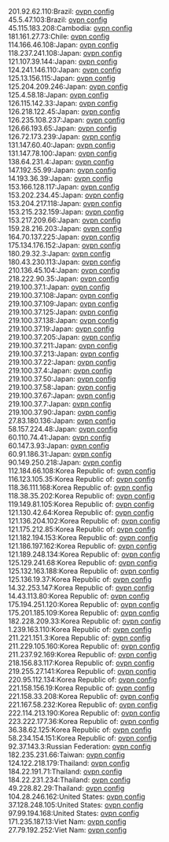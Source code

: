 201.92.62.110:Brazil: [ovpn config](vpn/201_92_62_110.ovpn)  
45.5.47.103:Brazil: [ovpn config](vpn/45_5_47_103.ovpn)  
45.115.183.208:Cambodia: [ovpn config](vpn/45_115_183_208.ovpn)  
181.161.27.73:Chile: [ovpn config](vpn/181_161_27_73.ovpn)  
114.166.46.108:Japan: [ovpn config](vpn/114_166_46_108.ovpn)  
118.237.241.108:Japan: [ovpn config](vpn/118_237_241_108.ovpn)  
121.107.39.144:Japan: [ovpn config](vpn/121_107_39_144.ovpn)  
124.241.146.110:Japan: [ovpn config](vpn/124_241_146_110.ovpn)  
125.13.156.115:Japan: [ovpn config](vpn/125_13_156_115.ovpn)  
125.204.209.246:Japan: [ovpn config](vpn/125_204_209_246.ovpn)  
125.4.58.18:Japan: [ovpn config](vpn/125_4_58_18.ovpn)  
126.115.142.33:Japan: [ovpn config](vpn/126_115_142_33.ovpn)  
126.218.122.45:Japan: [ovpn config](vpn/126_218_122_45.ovpn)  
126.235.108.237:Japan: [ovpn config](vpn/126_235_108_237.ovpn)  
126.66.193.65:Japan: [ovpn config](vpn/126_66_193_65.ovpn)  
126.72.173.239:Japan: [ovpn config](vpn/126_72_173_239.ovpn)  
131.147.60.40:Japan: [ovpn config](vpn/131_147_60_40.ovpn)  
131.147.78.100:Japan: [ovpn config](vpn/131_147_78_100.ovpn)  
138.64.231.4:Japan: [ovpn config](vpn/138_64_231_4.ovpn)  
147.192.55.99:Japan: [ovpn config](vpn/147_192_55_99.ovpn)  
14.193.36.39:Japan: [ovpn config](vpn/14_193_36_39.ovpn)  
153.166.128.117:Japan: [ovpn config](vpn/153_166_128_117.ovpn)  
153.202.234.45:Japan: [ovpn config](vpn/153_202_234_45.ovpn)  
153.204.217.118:Japan: [ovpn config](vpn/153_204_217_118.ovpn)  
153.215.232.159:Japan: [ovpn config](vpn/153_215_232_159.ovpn)  
153.217.209.66:Japan: [ovpn config](vpn/153_217_209_66.ovpn)  
159.28.216.203:Japan: [ovpn config](vpn/159_28_216_203.ovpn)  
164.70.137.225:Japan: [ovpn config](vpn/164_70_137_225.ovpn)  
175.134.176.152:Japan: [ovpn config](vpn/175_134_176_152.ovpn)  
180.29.32.3:Japan: [ovpn config](vpn/180_29_32_3.ovpn)  
180.43.230.113:Japan: [ovpn config](vpn/180_43_230_113.ovpn)  
210.136.45.104:Japan: [ovpn config](vpn/210_136_45_104.ovpn)  
218.222.90.35:Japan: [ovpn config](vpn/218_222_90_35.ovpn)  
219.100.37.1:Japan: [ovpn config](vpn/219_100_37_1.ovpn)  
219.100.37.108:Japan: [ovpn config](vpn/219_100_37_108.ovpn)  
219.100.37.109:Japan: [ovpn config](vpn/219_100_37_109.ovpn)  
219.100.37.125:Japan: [ovpn config](vpn/219_100_37_125.ovpn)  
219.100.37.138:Japan: [ovpn config](vpn/219_100_37_138.ovpn)  
219.100.37.19:Japan: [ovpn config](vpn/219_100_37_19.ovpn)  
219.100.37.205:Japan: [ovpn config](vpn/219_100_37_205.ovpn)  
219.100.37.211:Japan: [ovpn config](vpn/219_100_37_211.ovpn)  
219.100.37.213:Japan: [ovpn config](vpn/219_100_37_213.ovpn)  
219.100.37.22:Japan: [ovpn config](vpn/219_100_37_22.ovpn)  
219.100.37.4:Japan: [ovpn config](vpn/219_100_37_4.ovpn)  
219.100.37.50:Japan: [ovpn config](vpn/219_100_37_50.ovpn)  
219.100.37.58:Japan: [ovpn config](vpn/219_100_37_58.ovpn)  
219.100.37.67:Japan: [ovpn config](vpn/219_100_37_67.ovpn)  
219.100.37.7:Japan: [ovpn config](vpn/219_100_37_7.ovpn)  
219.100.37.90:Japan: [ovpn config](vpn/219_100_37_90.ovpn)  
27.83.180.136:Japan: [ovpn config](vpn/27_83_180_136.ovpn)  
58.157.224.48:Japan: [ovpn config](vpn/58_157_224_48.ovpn)  
60.110.74.41:Japan: [ovpn config](vpn/60_110_74_41.ovpn)  
60.147.3.93:Japan: [ovpn config](vpn/60_147_3_93.ovpn)  
60.91.186.31:Japan: [ovpn config](vpn/60_91_186_31.ovpn)  
90.149.250.218:Japan: [ovpn config](vpn/90_149_250_218.ovpn)  
112.184.66.108:Korea Republic of: [ovpn config](vpn/112_184_66_108.ovpn)  
116.123.105.35:Korea Republic of: [ovpn config](vpn/116_123_105_35.ovpn)  
118.36.111.168:Korea Republic of: [ovpn config](vpn/118_36_111_168.ovpn)  
118.38.35.202:Korea Republic of: [ovpn config](vpn/118_38_35_202.ovpn)  
119.149.81.105:Korea Republic of: [ovpn config](vpn/119_149_81_105.ovpn)  
121.130.42.64:Korea Republic of: [ovpn config](vpn/121_130_42_64.ovpn)  
121.136.204.102:Korea Republic of: [ovpn config](vpn/121_136_204_102.ovpn)  
121.175.212.85:Korea Republic of: [ovpn config](vpn/121_175_212_85.ovpn)  
121.182.194.153:Korea Republic of: [ovpn config](vpn/121_182_194_153.ovpn)  
121.186.197.162:Korea Republic of: [ovpn config](vpn/121_186_197_162.ovpn)  
121.189.248.134:Korea Republic of: [ovpn config](vpn/121_189_248_134.ovpn)  
125.129.241.68:Korea Republic of: [ovpn config](vpn/125_129_241_68.ovpn)  
125.132.163.188:Korea Republic of: [ovpn config](vpn/125_132_163_188.ovpn)  
125.136.19.37:Korea Republic of: [ovpn config](vpn/125_136_19_37.ovpn)  
14.32.253.147:Korea Republic of: [ovpn config](vpn/14_32_253_147.ovpn)  
14.43.113.80:Korea Republic of: [ovpn config](vpn/14_43_113_80.ovpn)  
175.194.251.120:Korea Republic of: [ovpn config](vpn/175_194_251_120.ovpn)  
175.201.185.109:Korea Republic of: [ovpn config](vpn/175_201_185_109.ovpn)  
182.228.209.33:Korea Republic of: [ovpn config](vpn/182_228_209_33.ovpn)  
1.239.163.110:Korea Republic of: [ovpn config](vpn/1_239_163_110.ovpn)  
211.221.151.3:Korea Republic of: [ovpn config](vpn/211_221_151_3.ovpn)  
211.229.105.160:Korea Republic of: [ovpn config](vpn/211_229_105_160.ovpn)  
211.237.92.169:Korea Republic of: [ovpn config](vpn/211_237_92_169.ovpn)  
218.156.83.117:Korea Republic of: [ovpn config](vpn/218_156_83_117.ovpn)  
219.255.27.141:Korea Republic of: [ovpn config](vpn/219_255_27_141.ovpn)  
220.95.112.134:Korea Republic of: [ovpn config](vpn/220_95_112_134.ovpn)  
221.158.156.19:Korea Republic of: [ovpn config](vpn/221_158_156_19.ovpn)  
221.158.33.208:Korea Republic of: [ovpn config](vpn/221_158_33_208.ovpn)  
221.167.58.232:Korea Republic of: [ovpn config](vpn/221_167_58_232.ovpn)  
222.114.213.190:Korea Republic of: [ovpn config](vpn/222_114_213_190.ovpn)  
223.222.177.36:Korea Republic of: [ovpn config](vpn/223_222_177_36.ovpn)  
36.38.62.125:Korea Republic of: [ovpn config](vpn/36_38_62_125.ovpn)  
58.234.154.151:Korea Republic of: [ovpn config](vpn/58_234_154_151.ovpn)  
92.37.143.3:Russian Federation: [ovpn config](vpn/92_37_143_3.ovpn)  
182.235.231.66:Taiwan: [ovpn config](vpn/182_235_231_66.ovpn)  
124.122.218.179:Thailand: [ovpn config](vpn/124_122_218_179.ovpn)  
184.22.191.71:Thailand: [ovpn config](vpn/184_22_191_71.ovpn)  
184.22.231.234:Thailand: [ovpn config](vpn/184_22_231_234.ovpn)  
49.228.82.29:Thailand: [ovpn config](vpn/49_228_82_29.ovpn)  
104.28.246.162:United States: [ovpn config](vpn/104_28_246_162.ovpn)  
37.128.248.105:United States: [ovpn config](vpn/37_128_248_105.ovpn)  
97.99.194.168:United States: [ovpn config](vpn/97_99_194_168.ovpn)  
171.235.187.13:Viet Nam: [ovpn config](vpn/171_235_187_13.ovpn)  
27.79.192.252:Viet Nam: [ovpn config](vpn/27_79_192_252.ovpn)  
